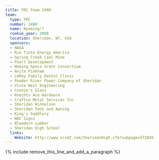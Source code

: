 ```yaml
---
title: FRC Team 2400
team:
  type: FRC
  number: 2400
  name: Wyoming!?
  rookie_year: 2008
  location: Sheridan, WY, USA
  sponsors:
  - NASA
  - Rio Tinto Energy America
  - Spring Creek Coal Mine
  - Pearl Development
  - Woming Space Grant Consortium
  - Anita Pinkham
  - LeRoy Family Dental Clinic
  - Powder River Power Company of Sheridan
  - Vista West Engineering
  - Connie's Glass
  - Knechts Ace Hardware
  - Craftco Metal Services Inc
  - Sheridan Winnelson
  - Sheridan Tent and Awning
  - King's Saddlery
  - ABC Signs
  - Bloedorn Lumber
  - Sheridan High School
  links:
    Website: http://www.scsd2.com/SheridanHigh.cfm?subpage=572845
---
```


{% include remove_this_line_and_add_a_paragraph %}